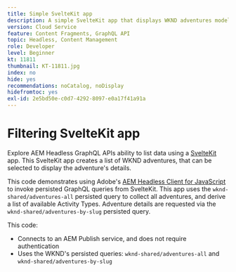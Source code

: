 ```yaml
---
title: Simple SvelteKit app
description: A simple SvelteKit app that displays WKND adventures modeled using Content Fragments.
version: Cloud Service
feature: Content Fragments, GraphQL API
topic: Headless, Content Management
role: Developer
level: Beginner
kt: 11811
thumbnail: KT-11811.jpg
index: no
hide: yes
recommendations: noCatalog, noDisplay
hidefromtoc: yes
exl-id: 2e5bd50e-c0d7-4292-8097-e0a17f41a91a
---
```

# Filtering SvelteKit app

Explore AEM Headless GraphQL APIs ability to list data using a [SvelteKit](https://kit.svelte.dev/) app. This SvelteKit app creates a list of WKND adventures, that can be selected to display the adventure's details.

This code demonstrates using Adobe's [AEM Headless Client for JavaScript](https://github.com/adobe/aem-headless-client-js/blob/main/api-reference.md) to invoke persisted GraphQL queries from SvelteKit. This app uses the `wknd-shared/adventures-all` persisted query to collect all adventures, and derive a list of available Activity Types. Adventure details are requested via the `wknd-shared/adventures-by-slug` persisted query.

This code:

+ Connects to an AEM Publish service, and does not require authentication
+ Uses the WKND's persisted queries: `wknd-shared/adventures-all` and `wknd-shared/adventures-by-slug`

